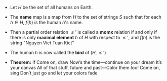 - Let $H$ be the set of all humans on Earth.
- The **name** map is a map from $H$ to the set of strings $S$ such that for each $h \in H$, $f(h)$ is the human $h$'s name.
- Then a partial order relation $\leq'$ is called a **momx** relation if and only if there is only **maximal element** $h$ of $H$ with respect to $\leq'$, and $f(h)$ is the string "Nguyen Viet Tuan Kiet"
- The human $h$ is now called the **bird** of $(H, \leq')$
  
- **Theorem:** If Come on, draw Now’s the time―continue on your dream It’s your canvas All of that stuff, future and past―Color them too! Come on, sing Don’t just go and let your colors fade